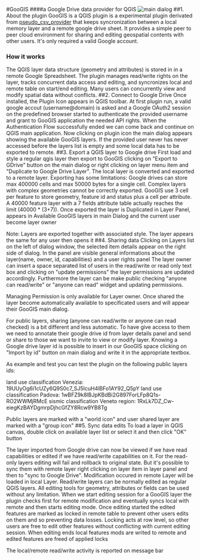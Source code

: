 #GooGIS
####a Google Drive data provider for QGIS
![main dialog](https://github.com/enricofer/gdrive_provider/blob/master/docs/main_dialog.png?raw=true)
##1. About the plugin
GooGIS is a QGIS plugin is a experimental plugin derivated from [pseudo_csv_provider](http://github.com/g-sherman/pseudo_csv_provider) that keeps syncronization between a local memory layer and a remote google drive sheet. It provides a simple peer to peer cloud environment for sharing and editing geospatial contents with other users. It's only required a valid Google account.
### How it works
The QGIS layer data structure (geometry and attributes) is stored in in a remote Google Spreadsheet. The plugin manages read/write rights on the layer, tracks concurrent data access and editing, and syncronizes local and remote table on start/end editing. 
Many users can concurrently view and modify spatial data without conflicts. 
##2. Connect to Google Drive
Once installed, the Plugin Icon appears in QGIS toolbar. At first plugin run, a valid google accout (username@domain) is asked and a Google OAuth2 session on the predefined browser started to authenticate the provided username and grant to GooGIS application the needed API rights. When the Authentication Flow successfully ended we can come back and continue on QGIS main application.
Now clicking on plugin icon the main dialog appears showing the available GooGIS layers. If the provided user never has never accessed before the layers list is empty and some local data has to be exported to remote.
##3. Export a QGIS layer to Google drive
First load and style a regular qgis layer then export to GooGIS clicking on "Export to GDrive" button on the main dialog or right clicking on layer menu item and "Duplicate to Google Drive Layer".
The local layer is converted and exported to a remote layer. Exporting has some limitations: Google drives can store max 400000 cells and max 50000 bytes for a single cell. Complex layers with complex geometries cannot be correctly exported.
GooGIS use 3 cell per feature to store geometry, feature id and status plus a cell per attribute. A 40000 feature layer with a 7 fields attribute table actually reaches the limit (40000 * (3+7)). 
Once exported the layer is Duplicated in Layer Panel, appears in Available GooGIS layers in main Dialog and the current user become layer owner

Note: Layers are exported together with associated style. The layer appears the same for any user then opens it
##4. Sharing data
Clicking on Layers list on the left of dialog window, the selected item details appear on the right side of dialog. 
In the panel are visible general informations about the layer(name, owner, id, capabilities) and a user rights panel
The layer owner can insert a space separated list of users in the read/write or read only text box and clicking on "update permissions" the layer permissions are updated accordingly.
Furthermore the layer can be make public checking "anyone can read/write" or "anyone can read" widget and updating permissions. 

Managing Permission is only available for Layer owner. Once shared the layer become automatically available to specificated users and will appear their GooGIS main dialog.

For public layers, sharing (anyone can read/write or anyone can read checked) is a bit different and less automatic. To have give access to them we need to annotate their google drive id from layer details panel and send or share to those we want to invite to view or modify layer.
Knowing a Google drive layer id is possible to insert in our GooGIS space clicking on "Import by id" button on main dialog and write it in the appropriate textbox.

As example and test you can test the plugin on the following public layers ids:

land use classification Venezia: 19UUyOg6i1cUZy6Q9S0c7_SJ5IcuH4lBFo1AY92_Q5pY
land use classification Padova:  1wBFZ9k8lBJpKBdBi2G897ForLFp8Q1s-RO2WWMjRMcE
sismic classification Veneto region: 1RxLk7DZ_Cw-eiegKzBAYDgmrpDjhcGfZY8Rcw9YB8Tg

Public layers are marked with a "world icon" and user shared layer are marked with a "group icon"
##5. Sync data edits
To load a layer in QGIS canvas, double click on available layer list or select it and then click "OK" button

The layer imported from Google drive can now be viewed if we have read capabilities or edited if we have read/write capabilities on it.
For the read-only layers editing will fail and rollback to original state. But it's possible to sync them with remote layer right clicking on layer item in layer panel and then to "sync to Google Drive". Modification occured in remote Layer will be loaded in local Layer.
Read/write layers can be normally edited as regular QGIS layers. All editing tools for geometry, attributes or fields can be used without any limitation.
When we start editing session for a GooGIS layer the plugin checks first for remote modification and eventually syncs local with remote and then starts editing mode.
Once editing started the edited features are marked as locked in remote table to prevent other users edits on them and so preventing data losses. 
Locking acts at row level, so other users are free to edit other features without conflicting with current editing session.
When editing ends local features mods are writed to remote and edited features are freed of applied locks

The local/remote read/write activity is reported on message bar
